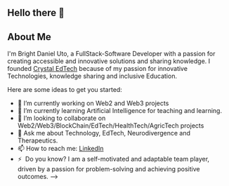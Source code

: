 ## Hello there 👋

## About Me

I'm Bright Daniel Uto, a FullStack-Software Developer with a passion for creating accessible and innovative solutions and sharing knowledge. I founded [Crystal EdTech](https://www.crystaledtech.com) because of my passion for innovative Technologies, knowledge sharing and inclusive Education.

Here are some ideas to get you started:

- 🔭 I’m currently working on Web2 and Web3 projects
- 🌱 I’m currently learning Artificial Intelligence for teaching and learning.
- 👯 I’m looking to collaborate on Web2/Web3/BlockChain/EdTech/HealthTech/AgricTech projects 
- 💬 Ask me about Technology, EdTech, Neurodivergence and Therapeutics.
- 📫 How to reach me: [LinkedIn](https://www.linkedin.com/in/brightdanieluto)
- ⚡  Do you know? I am a self-motivated and adaptable team player, driven by a passion for problem-solving and achieving positive outcomes.
-->
